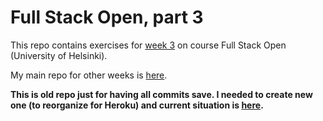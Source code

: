 # Full Stack Open, part 3

This repo contains exercises for [week 3](https://fullstackopen.com/osa3/node_js_ja_express) on course Full Stack Open (University of Helsinki).

My main repo for other weeks is [here](https://github.com/sallasal/FullStackOpen).

**This is old repo just for having all commits save. I needed to create new one (to reorganize for Heroku) and current situation is [here](https://github.com/sallasal/FullStackOpen-3).**
